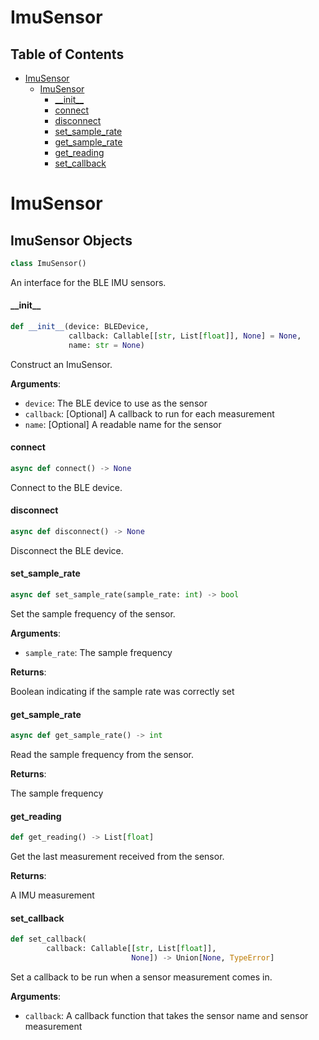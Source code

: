 # ImuSensor

## Table of Contents

* [ImuSensor](#ImuSensor)
  * [ImuSensor](#ImuSensor.ImuSensor)
    * [\_\_init\_\_](#ImuSensor.ImuSensor.__init__)
    * [connect](#ImuSensor.ImuSensor.connect)
    * [disconnect](#ImuSensor.ImuSensor.disconnect)
    * [set\_sample\_rate](#ImuSensor.ImuSensor.set_sample_rate)
    * [get\_sample\_rate](#ImuSensor.ImuSensor.get_sample_rate)
    * [get\_reading](#ImuSensor.ImuSensor.get_reading)
    * [set\_callback](#ImuSensor.ImuSensor.set_callback)

<a id="ImuSensor"></a>

# ImuSensor

<a id="ImuSensor.ImuSensor"></a>

## ImuSensor Objects

```python
class ImuSensor()
```

An interface for the BLE IMU sensors.

<a id="ImuSensor.ImuSensor.__init__"></a>

#### \_\_init\_\_

```python
def __init__(device: BLEDevice,
             callback: Callable[[str, List[float]], None] = None,
             name: str = None)
```

Construct an ImuSensor.

**Arguments**:

- `device`: The BLE device to use as the sensor
- `callback`: [Optional] A callback to run for each measurement
- `name`: [Optional] A readable name for the sensor

<a id="ImuSensor.ImuSensor.connect"></a>

#### connect

```python
async def connect() -> None
```

Connect to the BLE device.

<a id="ImuSensor.ImuSensor.disconnect"></a>

#### disconnect

```python
async def disconnect() -> None
```

Disconnect the BLE device.

<a id="ImuSensor.ImuSensor.set_sample_rate"></a>

#### set\_sample\_rate

```python
async def set_sample_rate(sample_rate: int) -> bool
```

Set the sample frequency of the sensor.

**Arguments**:

- `sample_rate`: The sample frequency

**Returns**:

Boolean indicating if the sample rate was correctly set

<a id="ImuSensor.ImuSensor.get_sample_rate"></a>

#### get\_sample\_rate

```python
async def get_sample_rate() -> int
```

Read the sample frequency from the sensor.

**Returns**:

The sample frequency

<a id="ImuSensor.ImuSensor.get_reading"></a>

#### get\_reading

```python
def get_reading() -> List[float]
```

Get the last measurement received from the sensor.

**Returns**:

A IMU measurement

<a id="ImuSensor.ImuSensor.set_callback"></a>

#### set\_callback

```python
def set_callback(
        callback: Callable[[str, List[float]],
                           None]) -> Union[None, TypeError]
```

Set a callback to be run when a sensor measurement comes in.

**Arguments**:

- `callback`: A callback function that takes the sensor name and sensor measurement


